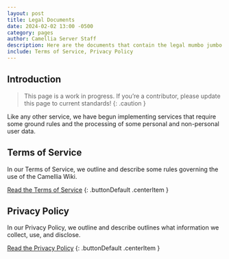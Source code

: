```yaml
---
layout: post
title: Legal Documents
date: 2024-02-02 13:00 -0500
category: pages
author: Camellia Server Staff
description: Here are the documents that contain the legal mumbo jumbo.
include: Terms of Service, Privacy Policy
---
```


## Introduction

> This page is a work in progress. If you’re a contributor, please update this page to current standards!
> {: .caution }

Like any other service, we have begun implementing services that require some ground rules and the processing of some personal and non-personal user data.

## Terms of Service

In our Terms of Service, we outline and describe some rules governing the use of the Camellia Wiki.

[Read the Terms of Service](/legal/terms)
{: .buttonDefault .centerItem }

## Privacy Policy

In our Privacy Policy, we outline and describe outlines what information we collect, use, and disclose.

[Read the Privacy Policy](/legal/privacy)
{: .buttonDefault .centerItem }
